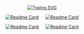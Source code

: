 <div align="center">

  [![Typing SVG](https://readme-typing-svg.demolab.com?font=Fira+Code&duration=1500&pause=500&color=F7BE3F&background=44B0FF00&center=true&vCenter=true&multiline=true&width=500&height=100&lines=Simplicity;is+the+soul;of+efficiency)](https://git.io/typing-svg)

  [![Readme Card](https://github-readme-stats.vercel.app/api/pin/?username=elitewise&repo=secrets-flagger&theme=flag-india&border_radius=10)](https://github.com/EliteWise/secrets-flagger) &emsp; [![Readme Card](https://github-readme-stats.vercel.app/api/pin/?username=elitewise&repo=windows-emulator-launcher&theme=flag-india&border_radius=10)](https://github.com/EliteWise/windows-emulator-launcher)

   [![Readme Card](https://github-readme-stats.vercel.app/api/pin/?username=elitewise&repo=experience-viewer&theme=flag-india&border_radius=10)](https://github.com/EliteWise/experience-viewer) &emsp; [![Readme Card](https://github-readme-stats.vercel.app/api/pin/?username=elitewise&repo=immersive-bleeding&theme=flag-india&border_radius=10)](https://github.com/EliteWise/immersive-bleeding)

  <!---[![Typing SVG](https://readme-typing-svg.demolab.com?font=Courier+New&duration=3500&pause=5000&color=F79A0C&center=true&width=435&lines=Current+Project+I'm+working+on%3A)](https://git.io/typing-svg)
  
  [![Top Langs](https://github-readme-stats.vercel.app/api/top-langs/?username=elitewise&layout=compact&theme=tokyonight&border_radius=10&langs_count=10&card_width=350)](https://github.com/EliteWise)
  
  [![Anurag's GitHub stats](https://github-readme-stats.vercel.app/api?username=elitewise&custom_title=GitHub&nbsp;Commits&#8205;&#8205;&#8205;&#8205;&#8205;&#8205;&#8205;&#8205;&#8205;&#8205;&#8205;&#8205;&#8205;&#8205;&#8205;&#8205;&#8205;&#8205;&#8205;&count_private=true&show_icons=true&theme=tokyonight&hide=contribs,prs,issues,stars&hide_rank=true&line_height=30&border_radius=10)](https://github.com/EliteWise)

   [![Ashutosh's github activity graph](https://activity-graph.herokuapp.com/graph?username=elitewise&theme=react-dark&radius=10&area=true&custom_title=Contribution%20Graph)](https://github.com/EliteWise) -->
  
  <!---<a href="https://github.com/EliteWise">
    <img src="https://skillicons.dev/icons?i=java,spring,py,nodejs,django,selenium,cs,bots" />
  </a> -->
  
</div>


